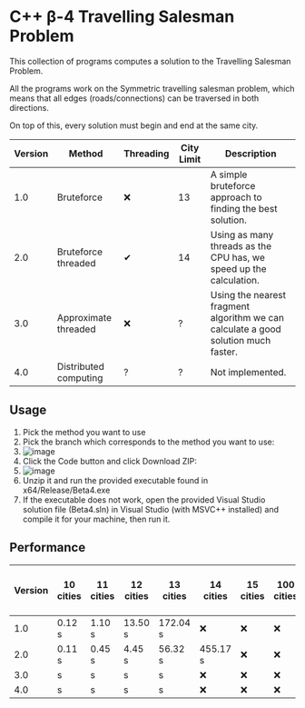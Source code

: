 # C++ β-4 Travelling Salesman Problem

This collection of programs computes a solution to the Travelling Salesman Problem.

All the programs work on the Symmetric travelling salesman problem, which means that
all edges (roads/connections) can be traversed in both directions.

On top of this, every solution must begin and end at the same city.


| Version | Method                | Threading | City Limit | Description                                                                        |
| ------- | --------------------- | --------- | ---------- | ---------------------------------------------------------------------------------- |
| 1.0     | Bruteforce            | ❌         | 13         | A simple bruteforce approach to finding the best solution.                         |
| 2.0     | Bruteforce threaded   | ✔         | 14         | Using as many threads as the CPU has, we speed up the calculation.                 |
| 3.0     | Approximate threaded  | ❌         | ?          | Using the nearest fragment algorithm we can calculate a good solution much faster. |
| 4.0     | Distributed computing | ?         | ?          | Not implemented.                                                                   |

## Usage

1. Pick the method you want to use
2. Pick the branch which corresponds to the method you want to use:
3. ![image](https://user-images.githubusercontent.com/102226166/221526537-8fd78002-c4ff-47c3-b338-ca47010c5302.png)
4. Click the Code button and click Download ZIP:
5. ![image](https://user-images.githubusercontent.com/102226166/221527329-d9b1a9aa-1ede-412b-bef4-b31576df2d8a.png)
6. Unzip it and run the provided executable found in x64/Release/Beta4.exe
7. If the executable does not work, open the provided Visual Studio solution file (Beta4.sln) in Visual Studio (with MSVC++ installed) and compile it for your machine, then run it.

## Performance

| Version | 10 cities | 11 cities | 12 cities | 13 cities | 14 cities | 15 cities | 100 cities | 1 000 cities | 10 000 cities | 100 000 cities | 1 000 000 cities | 10 000 000 cities |
| ------- | --------- | --------- | --------- | --------- | --------- | --------- | ---------- | ------------ | ------------- | -------------- | ---------------- | ----------------- |
| 1.0     | 0.12 s    | 1.10 s    | 13.50 s   | 172.04 s  | ❌        | ❌         | ❌         | ❌           | ❌             | ❌             | ❌                | ❌                |
| 2.0     | 0.11 s    | 0.45 s    | 4.45 s    | 56.32 s   | 455.17 s  | ❌         | ❌         | ❌           | ❌             | ❌             | ❌                | ❌                |
| 3.0     |  s    |  s    |  s   |  s  | ❌        | ❌         | ❌         | ❌           | ❌             | ❌             | ❌                | ❌                |
| 4.0     |  s    |  s    |  s   |  s  | ❌        | ❌         | ❌         | ❌           | ❌             | ❌             | ❌                | ❌                |
